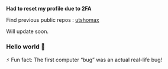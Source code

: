 **Had to reset my profile due to 2FA**

Find previous public repos : [utshomax](https://github.com/utshomax-zz)

Will update soon.

### Hello world 👋
⚡ Fun fact: The first computer “bug” was an actual real-life bug!
<!--
- 👋 Hi, I’m @utsho
- 👀 I’m interested in ...
- 🌱 I’m currently learning ...
- 💞️ I’m looking to collaborate on ...
- 📫 How to reach me ... 

[![Top Langs](https://github-readme-stats.vercel.app/api/top-langs/?username=utshomax&layout=compact)](https://github.com/utshomax/github-readme-stats)-->
